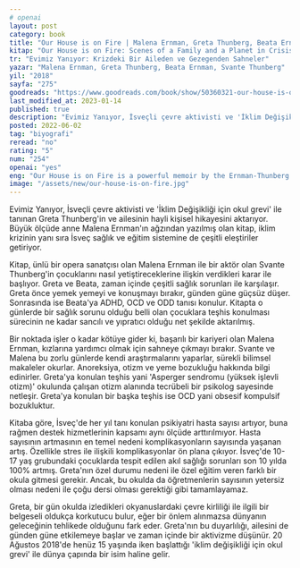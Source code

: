 ```yaml
---
# openai
layout: post
category: book
title: "Our House is on Fire | Malena Ernman, Greta Thunberg, Beata Ernman, Svante Thunberg (Kitap)"
kitap: "Our House is on Fire: Scenes of a Family and a Planet in Crisis"
tr: "Evimiz Yanıyor: Krizdeki Bir Aileden ve Gezegenden Sahneler"
yazar: "Malena Ernman, Greta Thunberg, Beata Ernman, Svante Thunberg"
yil: "2018"
sayfa: "275"
goodreads: "https://www.goodreads.com/book/show/50360321-our-house-is-on-fire"
last_modified_at: 2023-01-14
published: true
description: "Evimiz Yanıyor, İsveçli çevre aktivisti ve 'İklim Değişikliği için okul grevi' ile tanınan Greta Thunberg'in ve ailesinin hayli kişisel hikayesini aktarıyor."
posted: 2022-06-02
tag: "biyografi"
reread: "no"
rating: "5"
num: "254"
openai: "yes"
eng: "Our House is on Fire is a powerful memoir by the Ernman-Thunberg family, highlighting their personal experiences and Greta Thunberg's journey as a climate activist, urging urgent action to address the global environmental crisis."
image: "/assets/new/our-house-is-on-fire.jpg"
---
```


Evimiz Yanıyor, İsveçli çevre aktivisti ve 'İklim Değişikliği için okul grevi' ile tanınan Greta Thunberg'in ve ailesinin hayli kişisel hikayesini aktarıyor. Büyük ölçüde anne Malena Ernman'ın ağzından yazılmış olan kitap, iklim krizinin yanı sıra İsveç sağlık ve eğitim sistemine de çeşitli eleştiriler getiriyor.

Kitap, ünlü bir opera sanatçısı olan Malena Ernman ile bir aktör olan Svante Thunberg'in çocuklarını nasıl yetiştireceklerine ilişkin verdikleri karar ile başlıyor. Greta ve Beata, zaman içinde çeşitli sağlık sorunları ile karşılaşır. Greta önce yemek yemeyi ve konuşmayı bırakır, günden güne güçsüz düşer. Sonrasında ise Beata'ya ADHD, OCD ve ODD tanısı konulur. Kitapta o günlerde bir sağlık sorunu olduğu belli olan çocuklara teşhis konulması sürecinin ne kadar sancılı ve yıpratıcı olduğu net şekilde aktarılmış.

Bir noktada işler o kadar kötüye gider ki, başarılı bir kariyeri olan Malena Ernman, kızlarına yardımcı olmak için sahneye çıkmayı bırakır. Svante ve Malena bu zorlu günlerde kendi araştırmalarını yaparlar, sürekli bilimsel makaleler okurlar. Anoreksiya, otizm ve yeme bozukluğu hakkında bilgi edinirler. Greta'ya konulan teşhis yani 'Asperger sendromu (yüksek işlevli otizm)' okulunda çalışan otizm alanında tecrübeli bir psikolog sayesinde netleşir. Greta'ya konulan bir başka teşhis ise OCD yani obsesif kompulsif bozukluktur.

Kitaba göre, İsveç'de her yıl tanı konulan psikiyatri hasta sayısı artıyor, buna rağmen destek hizmetlerinin kapsamı aynı ölçüde arttırılmıyor. Hasta sayısının artmasının en temel nedeni komplikasyonların sayısında yaşanan artış. Özellikle stres ile ilişkili komplikasyonlar ön plana çıkıyor. İsveç'de 10-17 yaş grubundaki çocuklarda tespit edilen akıl sağlığı sorunları son 10 yılda 100% artmış. Greta'nın özel durumu nedeni ile özel eğitim veren farklı bir okula gitmesi gerekir. Ancak, bu okulda da öğretmenlerin sayısının yetersiz olması nedeni ile çoğu dersi olması gerektiği gibi tamamlayamaz.

Greta, bir gün okulda izledikleri okyanuslardaki çevre kirliliği ile ilgili bir belgeseli oldukça korkutucu bulur, eğer bir önlem alınmazsa dünyanın geleceğinin tehlikede olduğunu fark eder. Greta'nın bu duyarlılığı, ailesini de günden güne etkilemeye başlar ve zaman içinde bir aktivizme düşünür. 20 Ağustos 2018'de henüz 15 yaşında iken başlattığı 'iklim değişikliği için okul grevi' ile dünya çapında bir isim haline gelir.
